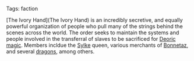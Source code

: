 Tags: faction

[The Ivory Hand](The Ivory Hand) is an incredibly secretive, and equally powerful organization of people who pull many of the strings behind the scenes across the world. The order seeks to maintain the systems and people involved in the transferral of slaves to be sacrificed for [Deoric](Deoric) [magic](Magic). Members incldue the [Sylke](Sylke) queen, various merchants of [Bonnetaz](Bonnetaz), and several [dragons](Dragons), among others.
